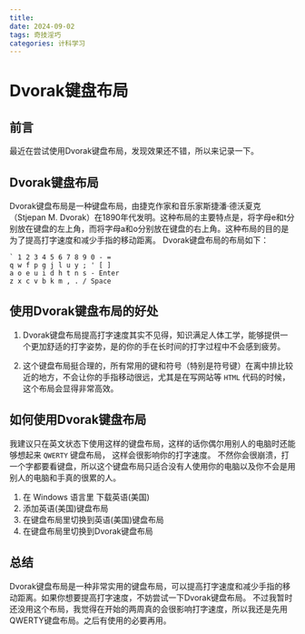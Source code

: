 ```yaml
---
title:
date: 2024-09-02
tags: 奇技淫巧
categories: 计科学习
---
```


# Dvorak键盘布局

## 前言

最近在尝试使用Dvorak键盘布局，发现效果还不错，所以来记录一下。

## Dvorak键盘布局

Dvorak键盘布局是一种键盘布局，由捷克作家和音乐家斯捷潘·德沃夏克（Stjepan M. Dvorak）在1890年代发明。这种布局的主要特点是，将字母e和t分别放在键盘的左上角，而将字母a和o分别放在键盘的右上角。这种布局的目的是为了提高打字速度和减少手指的移动距离。
Dvorak键盘布局的布局如下：

```
` 1 2 3 4 5 6 7 8 9 0 - = 
q w f p g j l u y ; ' [ ]
a o e u i d h t n s - Enter
z x c v b k m , . / Space
```

## 使用Dvorak键盘布局的好处

1. Dvorak键盘布局提高打字速度其实不见得，知识满足人体工学，能够提供一个更加舒适的打字姿势，是的你的手在长时间的打字过程中不会感到疲劳。

2. 这个键盘布局挺合理的，所有常用的键和符号（特别是符号键）在离中排比较近的地方，不会让你的手指移动很远，尤其是在写网站等 `HTML` 代码的时候，这个布局会显得非常高效。

## 如何使用Dvorak键盘布局

我建议只在英文状态下使用这样的键盘布局，这样的话你偶尔用别人的电脑时还能够想起来 `QWERTY` 键盘布局， 这样会很影响你的打字速度。 不然你会很崩溃，打一个字都要看键盘，所以这个键盘布局只适合没有人使用你的电脑以及你不会是用别人的电脑和手真的很累的人。

1. 在 Windows 语言里 下载英语(美国)
2. 添加英语(美国)键盘布局
3. 在键盘布局里切换到英语(美国)键盘布局
4. 在键盘布局里切换到Dvorak键盘布局

## 总结

Dvorak键盘布局是一种非常实用的键盘布局，可以提高打字速度和减少手指的移动距离。如果你想要提高打字速度，不妨尝试一下Dvorak键盘布局。
不过我暂时还没用这个布局，我觉得在开始的两周真的会很影响打字速度，所以我还是先用QWERTY键盘布局。之后有使用的必要再用。